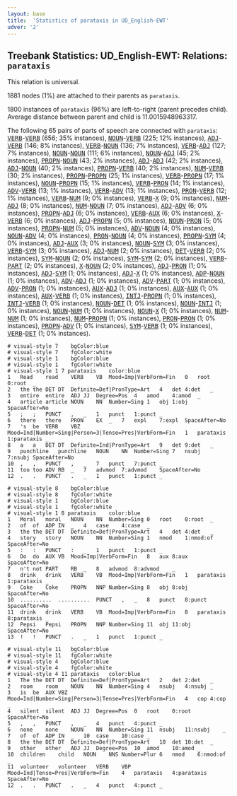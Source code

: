 ```yaml
---
layout: base
title:  'Statistics of parataxis in UD_English-EWT'
udver: '2'
---
```


## Treebank Statistics: UD_English-EWT: Relations: `parataxis`

This relation is universal.

1881 nodes (1%) are attached to their parents as `parataxis`.

1800 instances of `parataxis` (96%) are left-to-right (parent precedes child).
Average distance between parent and child is 11.0015948963317.

The following 65 pairs of parts of speech are connected with `parataxis`: <tt><a href="en_ewt-pos-VERB.html">VERB</a></tt>-<tt><a href="en_ewt-pos-VERB.html">VERB</a></tt> (656; 35% instances), <tt><a href="en_ewt-pos-NOUN.html">NOUN</a></tt>-<tt><a href="en_ewt-pos-VERB.html">VERB</a></tt> (225; 12% instances), <tt><a href="en_ewt-pos-ADJ.html">ADJ</a></tt>-<tt><a href="en_ewt-pos-VERB.html">VERB</a></tt> (146; 8% instances), <tt><a href="en_ewt-pos-VERB.html">VERB</a></tt>-<tt><a href="en_ewt-pos-NOUN.html">NOUN</a></tt> (136; 7% instances), <tt><a href="en_ewt-pos-VERB.html">VERB</a></tt>-<tt><a href="en_ewt-pos-ADJ.html">ADJ</a></tt> (127; 7% instances), <tt><a href="en_ewt-pos-NOUN.html">NOUN</a></tt>-<tt><a href="en_ewt-pos-NOUN.html">NOUN</a></tt> (111; 6% instances), <tt><a href="en_ewt-pos-NOUN.html">NOUN</a></tt>-<tt><a href="en_ewt-pos-ADJ.html">ADJ</a></tt> (45; 2% instances), <tt><a href="en_ewt-pos-PROPN.html">PROPN</a></tt>-<tt><a href="en_ewt-pos-NOUN.html">NOUN</a></tt> (43; 2% instances), <tt><a href="en_ewt-pos-ADJ.html">ADJ</a></tt>-<tt><a href="en_ewt-pos-ADJ.html">ADJ</a></tt> (42; 2% instances), <tt><a href="en_ewt-pos-ADJ.html">ADJ</a></tt>-<tt><a href="en_ewt-pos-NOUN.html">NOUN</a></tt> (40; 2% instances), <tt><a href="en_ewt-pos-PROPN.html">PROPN</a></tt>-<tt><a href="en_ewt-pos-VERB.html">VERB</a></tt> (40; 2% instances), <tt><a href="en_ewt-pos-NUM.html">NUM</a></tt>-<tt><a href="en_ewt-pos-VERB.html">VERB</a></tt> (30; 2% instances), <tt><a href="en_ewt-pos-PROPN.html">PROPN</a></tt>-<tt><a href="en_ewt-pos-PROPN.html">PROPN</a></tt> (25; 1% instances), <tt><a href="en_ewt-pos-VERB.html">VERB</a></tt>-<tt><a href="en_ewt-pos-PROPN.html">PROPN</a></tt> (17; 1% instances), <tt><a href="en_ewt-pos-NOUN.html">NOUN</a></tt>-<tt><a href="en_ewt-pos-PROPN.html">PROPN</a></tt> (15; 1% instances), <tt><a href="en_ewt-pos-VERB.html">VERB</a></tt>-<tt><a href="en_ewt-pos-PRON.html">PRON</a></tt> (14; 1% instances), <tt><a href="en_ewt-pos-ADV.html">ADV</a></tt>-<tt><a href="en_ewt-pos-VERB.html">VERB</a></tt> (13; 1% instances), <tt><a href="en_ewt-pos-VERB.html">VERB</a></tt>-<tt><a href="en_ewt-pos-ADV.html">ADV</a></tt> (13; 1% instances), <tt><a href="en_ewt-pos-PRON.html">PRON</a></tt>-<tt><a href="en_ewt-pos-VERB.html">VERB</a></tt> (12; 1% instances), <tt><a href="en_ewt-pos-VERB.html">VERB</a></tt>-<tt><a href="en_ewt-pos-NUM.html">NUM</a></tt> (9; 0% instances), <tt><a href="en_ewt-pos-VERB.html">VERB</a></tt>-<tt><a href="en_ewt-pos-X.html">X</a></tt> (9; 0% instances), <tt><a href="en_ewt-pos-NUM.html">NUM</a></tt>-<tt><a href="en_ewt-pos-ADJ.html">ADJ</a></tt> (8; 0% instances), <tt><a href="en_ewt-pos-NUM.html">NUM</a></tt>-<tt><a href="en_ewt-pos-NOUN.html">NOUN</a></tt> (7; 0% instances), <tt><a href="en_ewt-pos-ADJ.html">ADJ</a></tt>-<tt><a href="en_ewt-pos-ADV.html">ADV</a></tt> (6; 0% instances), <tt><a href="en_ewt-pos-PROPN.html">PROPN</a></tt>-<tt><a href="en_ewt-pos-ADJ.html">ADJ</a></tt> (6; 0% instances), <tt><a href="en_ewt-pos-VERB.html">VERB</a></tt>-<tt><a href="en_ewt-pos-AUX.html">AUX</a></tt> (6; 0% instances), <tt><a href="en_ewt-pos-X.html">X</a></tt>-<tt><a href="en_ewt-pos-VERB.html">VERB</a></tt> (6; 0% instances), <tt><a href="en_ewt-pos-ADJ.html">ADJ</a></tt>-<tt><a href="en_ewt-pos-PROPN.html">PROPN</a></tt> (5; 0% instances), <tt><a href="en_ewt-pos-NOUN.html">NOUN</a></tt>-<tt><a href="en_ewt-pos-PRON.html">PRON</a></tt> (5; 0% instances), <tt><a href="en_ewt-pos-PROPN.html">PROPN</a></tt>-<tt><a href="en_ewt-pos-NUM.html">NUM</a></tt> (5; 0% instances), <tt><a href="en_ewt-pos-ADV.html">ADV</a></tt>-<tt><a href="en_ewt-pos-NOUN.html">NOUN</a></tt> (4; 0% instances), <tt><a href="en_ewt-pos-NOUN.html">NOUN</a></tt>-<tt><a href="en_ewt-pos-ADV.html">ADV</a></tt> (4; 0% instances), <tt><a href="en_ewt-pos-PRON.html">PRON</a></tt>-<tt><a href="en_ewt-pos-NOUN.html">NOUN</a></tt> (4; 0% instances), <tt><a href="en_ewt-pos-PROPN.html">PROPN</a></tt>-<tt><a href="en_ewt-pos-SYM.html">SYM</a></tt> (4; 0% instances), <tt><a href="en_ewt-pos-ADJ.html">ADJ</a></tt>-<tt><a href="en_ewt-pos-AUX.html">AUX</a></tt> (3; 0% instances), <tt><a href="en_ewt-pos-NOUN.html">NOUN</a></tt>-<tt><a href="en_ewt-pos-SYM.html">SYM</a></tt> (3; 0% instances), <tt><a href="en_ewt-pos-VERB.html">VERB</a></tt>-<tt><a href="en_ewt-pos-SYM.html">SYM</a></tt> (3; 0% instances), <tt><a href="en_ewt-pos-ADJ.html">ADJ</a></tt>-<tt><a href="en_ewt-pos-NUM.html">NUM</a></tt> (2; 0% instances), <tt><a href="en_ewt-pos-DET.html">DET</a></tt>-<tt><a href="en_ewt-pos-VERB.html">VERB</a></tt> (2; 0% instances), <tt><a href="en_ewt-pos-SYM.html">SYM</a></tt>-<tt><a href="en_ewt-pos-NOUN.html">NOUN</a></tt> (2; 0% instances), <tt><a href="en_ewt-pos-SYM.html">SYM</a></tt>-<tt><a href="en_ewt-pos-SYM.html">SYM</a></tt> (2; 0% instances), <tt><a href="en_ewt-pos-VERB.html">VERB</a></tt>-<tt><a href="en_ewt-pos-PART.html">PART</a></tt> (2; 0% instances), <tt><a href="en_ewt-pos-X.html">X</a></tt>-<tt><a href="en_ewt-pos-NOUN.html">NOUN</a></tt> (2; 0% instances), <tt><a href="en_ewt-pos-ADJ.html">ADJ</a></tt>-<tt><a href="en_ewt-pos-PRON.html">PRON</a></tt> (1; 0% instances), <tt><a href="en_ewt-pos-ADJ.html">ADJ</a></tt>-<tt><a href="en_ewt-pos-SYM.html">SYM</a></tt> (1; 0% instances), <tt><a href="en_ewt-pos-ADJ.html">ADJ</a></tt>-<tt><a href="en_ewt-pos-X.html">X</a></tt> (1; 0% instances), <tt><a href="en_ewt-pos-ADP.html">ADP</a></tt>-<tt><a href="en_ewt-pos-NOUN.html">NOUN</a></tt> (1; 0% instances), <tt><a href="en_ewt-pos-ADV.html">ADV</a></tt>-<tt><a href="en_ewt-pos-ADJ.html">ADJ</a></tt> (1; 0% instances), <tt><a href="en_ewt-pos-ADV.html">ADV</a></tt>-<tt><a href="en_ewt-pos-PART.html">PART</a></tt> (1; 0% instances), <tt><a href="en_ewt-pos-ADV.html">ADV</a></tt>-<tt><a href="en_ewt-pos-PRON.html">PRON</a></tt> (1; 0% instances), <tt><a href="en_ewt-pos-AUX.html">AUX</a></tt>-<tt><a href="en_ewt-pos-ADJ.html">ADJ</a></tt> (1; 0% instances), <tt><a href="en_ewt-pos-AUX.html">AUX</a></tt>-<tt><a href="en_ewt-pos-AUX.html">AUX</a></tt> (1; 0% instances), <tt><a href="en_ewt-pos-AUX.html">AUX</a></tt>-<tt><a href="en_ewt-pos-VERB.html">VERB</a></tt> (1; 0% instances), <tt><a href="en_ewt-pos-INTJ.html">INTJ</a></tt>-<tt><a href="en_ewt-pos-PROPN.html">PROPN</a></tt> (1; 0% instances), <tt><a href="en_ewt-pos-INTJ.html">INTJ</a></tt>-<tt><a href="en_ewt-pos-VERB.html">VERB</a></tt> (1; 0% instances), <tt><a href="en_ewt-pos-NOUN.html">NOUN</a></tt>-<tt><a href="en_ewt-pos-DET.html">DET</a></tt> (1; 0% instances), <tt><a href="en_ewt-pos-NOUN.html">NOUN</a></tt>-<tt><a href="en_ewt-pos-INTJ.html">INTJ</a></tt> (1; 0% instances), <tt><a href="en_ewt-pos-NOUN.html">NOUN</a></tt>-<tt><a href="en_ewt-pos-NUM.html">NUM</a></tt> (1; 0% instances), <tt><a href="en_ewt-pos-NOUN.html">NOUN</a></tt>-<tt><a href="en_ewt-pos-X.html">X</a></tt> (1; 0% instances), <tt><a href="en_ewt-pos-NUM.html">NUM</a></tt>-<tt><a href="en_ewt-pos-NUM.html">NUM</a></tt> (1; 0% instances), <tt><a href="en_ewt-pos-NUM.html">NUM</a></tt>-<tt><a href="en_ewt-pos-PROPN.html">PROPN</a></tt> (1; 0% instances), <tt><a href="en_ewt-pos-PRON.html">PRON</a></tt>-<tt><a href="en_ewt-pos-PRON.html">PRON</a></tt> (1; 0% instances), <tt><a href="en_ewt-pos-PROPN.html">PROPN</a></tt>-<tt><a href="en_ewt-pos-ADV.html">ADV</a></tt> (1; 0% instances), <tt><a href="en_ewt-pos-SYM.html">SYM</a></tt>-<tt><a href="en_ewt-pos-VERB.html">VERB</a></tt> (1; 0% instances), <tt><a href="en_ewt-pos-VERB.html">VERB</a></tt>-<tt><a href="en_ewt-pos-DET.html">DET</a></tt> (1; 0% instances).


~~~ conllu
# visual-style 7	bgColor:blue
# visual-style 7	fgColor:white
# visual-style 1	bgColor:blue
# visual-style 1	fgColor:white
# visual-style 1 7 parataxis	color:blue
1	Read	read	VERB	VB	Mood=Imp|VerbForm=Fin	0	root	0:root	_
2	the	the	DET	DT	Definite=Def|PronType=Art	4	det	4:det	_
3	entire	entire	ADJ	JJ	Degree=Pos	4	amod	4:amod	_
4	article	article	NOUN	NN	Number=Sing	1	obj	1:obj	SpaceAfter=No
5	;	;	PUNCT	,	_	1	punct	1:punct	_
6	there	there	PRON	EX	_	7	expl	7:expl	SpaceAfter=No
7	's	be	VERB	VBZ	Mood=Ind|Number=Sing|Person=3|Tense=Pres|VerbForm=Fin	1	parataxis	1:parataxis	_
8	a	a	DET	DT	Definite=Ind|PronType=Art	9	det	9:det	_
9	punchline	punchline	NOUN	NN	Number=Sing	7	nsubj	7:nsubj	SpaceAfter=No
10	,	,	PUNCT	,	_	7	punct	7:punct	_
11	too	too	ADV	RB	_	7	advmod	7:advmod	SpaceAfter=No
12	.	.	PUNCT	.	_	1	punct	1:punct	_

~~~


~~~ conllu
# visual-style 8	bgColor:blue
# visual-style 8	fgColor:white
# visual-style 1	bgColor:blue
# visual-style 1	fgColor:white
# visual-style 1 8 parataxis	color:blue
1	Moral	moral	NOUN	NN	Number=Sing	0	root	0:root	_
2	of	of	ADP	IN	_	4	case	4:case	_
3	the	the	DET	DT	Definite=Def|PronType=Art	4	det	4:det	_
4	story	story	NOUN	NN	Number=Sing	1	nmod	1:nmod:of	SpaceAfter=No
5	:	:	PUNCT	:	_	1	punct	1:punct	_
6	Do	do	AUX	VB	Mood=Imp|VerbForm=Fin	8	aux	8:aux	SpaceAfter=No
7	n't	not	PART	RB	_	8	advmod	8:advmod	_
8	drink	drink	VERB	VB	Mood=Imp|VerbForm=Fin	1	parataxis	1:parataxis	_
9	Coke	Coke	PROPN	NNP	Number=Sing	8	obj	8:obj	SpaceAfter=No
10	..........	..........	PUNCT	,	_	8	punct	8:punct	SpaceAfter=No
11	drink	drink	VERB	VB	Mood=Imp|VerbForm=Fin	8	parataxis	8:parataxis	_
12	Pepsi	Pepsi	PROPN	NNP	Number=Sing	11	obj	11:obj	SpaceAfter=No
13	!	!	PUNCT	.	_	1	punct	1:punct	_

~~~


~~~ conllu
# visual-style 11	bgColor:blue
# visual-style 11	fgColor:white
# visual-style 4	bgColor:blue
# visual-style 4	fgColor:white
# visual-style 4 11 parataxis	color:blue
1	The	the	DET	DT	Definite=Def|PronType=Art	2	det	2:det	_
2	room	room	NOUN	NN	Number=Sing	4	nsubj	4:nsubj	_
3	is	be	AUX	VBZ	Mood=Ind|Number=Sing|Person=3|Tense=Pres|VerbForm=Fin	4	cop	4:cop	_
4	silent	silent	ADJ	JJ	Degree=Pos	0	root	0:root	SpaceAfter=No
5	,	,	PUNCT	,	_	4	punct	4:punct	_
6	none	none	NOUN	NN	Number=Sing	11	nsubj	11:nsubj	_
7	of	of	ADP	IN	_	10	case	10:case	_
8	the	the	DET	DT	Definite=Def|PronType=Art	10	det	10:det	_
9	other	other	ADJ	JJ	Degree=Pos	10	amod	10:amod	_
10	children	child	NOUN	NNS	Number=Plur	6	nmod	6:nmod:of	_
11	volunteer	volunteer	VERB	VBP	Mood=Ind|Tense=Pres|VerbForm=Fin	4	parataxis	4:parataxis	SpaceAfter=No
12	.	.	PUNCT	.	_	4	punct	4:punct	_

~~~


